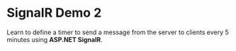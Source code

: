 # SignalR Demo 2
<p>Learn to define a timer to send a message from the server to clients every 5 minutes using <b>ASP.NET SignalR</b>.</p>
